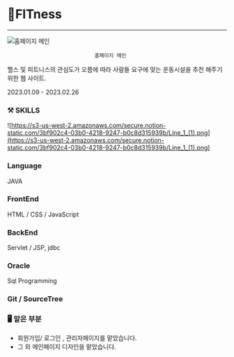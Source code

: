 # 📝FITness

---
![                                홈페이지 메인](https://s3-us-west-2.amazonaws.com/secure.notion-static.com/ca9654f9-8276-4377-821c-3439f97483a0/Untitled.png)

                                홈페이지 메인

              
              
헬스 및 피트니스의 관심도가 오름에 따라 사람들 요구에 맞는 운동시설을 추천 해주기 위한 웹 사이트.

2023.01.09 - 2023.02.26


### ⚒️ SKILLS

![https://s3-us-west-2.amazonaws.com/secure.notion-static.com/3bf902c4-03b0-4218-9247-b0c8d315939b/Line_1_(1).png](https://s3-us-west-2.amazonaws.com/secure.notion-static.com/3bf902c4-03b0-4218-9247-b0c8d315939b/Line_1_(1).png)

### Language

JAVA

### FrontEnd

HTML / CSS / JavaScript 

### BackEnd

Servlet / JSP, jdbc

### Oracle

Sql Programming

### Git / SourceTree


### 🖥 맡은 부분

- 회원가입/ 로그인 , 관리자페이지를 맡았습니다.
- 그 외 메인페이지 디자인을 맡았습니다.

